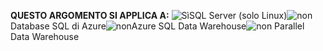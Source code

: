 <Token>**QUESTO ARGOMENTO SI APPLICA A:** ![Sì](media/yes.png)SQL Server (solo Linux)![non](media/no.png)Database SQL di Azure![non](media/no.png)Azure SQL Data Warehouse![non](media/no.png) Parallel Data Warehouse </Token>